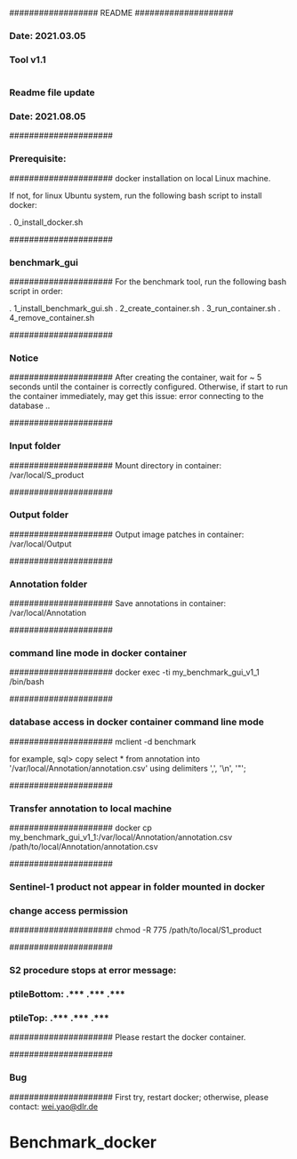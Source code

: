 ################## README ####################
### Date: 2021.03.05
### Tool v1.1
#
### Readme file update
### Date: 2021.08.05


#####################
### Prerequisite:
#####################
docker installation on local Linux machine.

If not, for linux Ubuntu system, run the following bash script to install docker:

<bash>
. 0_install_docker.sh

#####################
### benchmark_gui
#####################
For the benchmark tool, run the following bash script in order:

<bash>
. 1_install_benchmark_gui.sh
. 2_create_container.sh
. 3_run_container.sh
. 4_remove_container.sh


#####################
### Notice
#####################
After creating the container, wait for ~ 5 seconds until the container is correctly configured.
Otherwise, if start to run the container immediately, may get this issue:
	error connecting to the database ..


#####################
### Input folder
#####################
Mount directory in container:
/var/local/S_product

#####################
### Output folder
#####################
Output image patches in container:
/var/local/Output

#####################
### Annotation folder
#####################
Save annotations in container:
/var/local/Annotation


#####################
### command line mode in docker container 
#####################
docker exec -ti my_benchmark_gui_v1_1 /bin/bash

#####################
### database access in docker container command line mode
#####################
mclient -d benchmark

for example,
sql> copy select * from annotation into '/var/local/Annotation/annotation.csv' using delimiters ',', '\n', '"';

#####################
### Transfer annotation to local machine
#####################
docker cp my_benchmark_gui_v1_1:/var/local/Annotation/annotation.csv /path/to/local/Annotation/annotation.csv


#####################
### Sentinel-1 product not appear in folder mounted in docker
### change access permission
#####################
chmod -R 775 /path/to/local/S1_product

#####################
### S2 procedure stops at error message:
### ptileBottom: ****.******* ****.******* ****.******* 
### ptileTop: ****.******* ****.******* ****.******* 
#####################
Please restart the docker container.

#####################
### Bug
#####################
First try, restart docker;
otherwise, please contact: wei.yao@dlr.de

# Benchmark_docker
